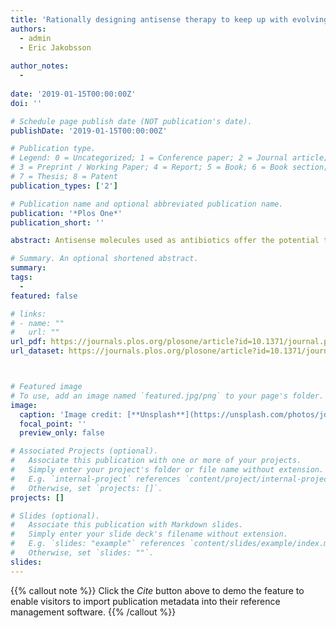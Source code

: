 ```yaml
---
title: 'Rationally designing antisense therapy to keep up with evolving bacterial resistance'
authors:
  - admin
  - Eric Jakobsson
  
author_notes:
  -
  
date: '2019-01-15T00:00:00Z'
doi: ''

# Schedule page publish date (NOT publication's date).
publishDate: '2019-01-15T00:00:00Z'

# Publication type.
# Legend: 0 = Uncategorized; 1 = Conference paper; 2 = Journal article;
# 3 = Preprint / Working Paper; 4 = Report; 5 = Book; 6 = Book section;
# 7 = Thesis; 8 = Patent
publication_types: ['2']

# Publication name and optional abbreviated publication name.
publication: '*Plos One*'
publication_short: ''

abstract: Antisense molecules used as antibiotics offer the potential to keep up with acquired resistance, by redesigning the sequence of an antisense. Once bacteria acquire resistance by mutating the targeted sequence, new antisense can readily be designed by using sequence information of a target gene. However, antisense molecules require additional delivery vehicles to get into bacteria and be protected from degradation. Based on progress in the last few years it appears that, while redesigning or finding new delivery vehicle will be more difficult than redesigning the antisense cargo, it will perhaps be less difficult than finding new conventional small molecule antibiotics. In this study we propose a protocol that maximizes the combined advantages of engineered delivery vehicle and antisense cargo by decreasing the immediate growth advantage to the pathogen of mutating the entry mechanisms and increasing the advantage to the pathogen of antisense target mutations. Using this protocol, we show by computer simulation an appropriately designed antisense therapy can potentially be effective many times longer than conventional antibiotics before succumbing to resistance. While the simulations describe an in-vitro situation, based on comparison with other in-vitro studies on acquired resistance we believe the advantages of the combination antisense strategy have the potential to provide much more sustainability in vivo than conventional antibiotic therapy.

# Summary. An optional shortened abstract.
summary: 
tags:
  - 
featured: false

# links:
# - name: ""
#   url: ""
url_pdf: https://journals.plos.org/plosone/article?id=10.1371/journal.pone.0209894
url_dataset: https://journals.plos.org/plosone/article?id=10.1371/journal.pone.0209894#sec015



# Featured image
# To use, add an image named `featured.jpg/png` to your page's folder.
image:
  caption: 'Image credit: [**Unsplash**](https://unsplash.com/photos/jdD8gXaTZsc)'
  focal_point: ''
  preview_only: false

# Associated Projects (optional).
#   Associate this publication with one or more of your projects.
#   Simply enter your project's folder or file name without extension.
#   E.g. `internal-project` references `content/project/internal-project/index.md`.
#   Otherwise, set `projects: []`.
projects: []

# Slides (optional).
#   Associate this publication with Markdown slides.
#   Simply enter your slide deck's filename without extension.
#   E.g. `slides: "example"` references `content/slides/example/index.md`.
#   Otherwise, set `slides: ""`.
slides:
---
```


{{% callout note %}}
Click the _Cite_ button above to demo the feature to enable visitors to import publication metadata into their reference management software.
{{% /callout %}}


